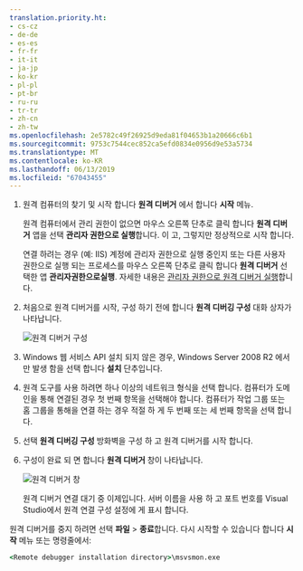 ```yaml
---
translation.priority.ht:
- cs-cz
- de-de
- es-es
- fr-fr
- it-it
- ja-jp
- ko-kr
- pl-pl
- pt-br
- ru-ru
- tr-tr
- zh-cn
- zh-tw
ms.openlocfilehash: 2e5782c49f26925d9eda81f04653b1a20666c6b1
ms.sourcegitcommit: 9753c7544cec852ca5efd0834e0956d9e53a5734
ms.translationtype: MT
ms.contentlocale: ko-KR
ms.lasthandoff: 06/13/2019
ms.locfileid: "67043455"
---
```

1. 원격 컴퓨터의 찾기 및 시작 합니다 **원격 디버거** 에서 합니다 **시작** 메뉴. 
   
   원격 컴퓨터에서 관리 권한이 없으면 마우스 오른쪽 단추로 클릭 합니다 **원격 디버거** 앱을 선택 **관리자 권한으로 실행**합니다. 이 고, 그렇지만 정상적으로 시작 합니다.

   연결 하려는 경우 (예: IIS) 계정에 관리자 권한으로 실행 중인지 또는 다른 사용자 권한으로 실행 되는 프로세스를 마우스 오른쪽 단추로 클릭 합니다 **원격 디버거** 선택한 앱 **관리자권한으로실행**. 자세한 내용은 [관리자 권한으로 원격 디버거 실행](../remote-debugging-errors-and-troubleshooting.md#run-the-remote-debugger-as-an-administrator)합니다.
   
1. 처음으로 원격 디버거를 시작, 구성 하기 전에 합니다 **원격 디버깅 구성** 대화 상자가 나타납니다.  
  
    ![원격 디버거 구성](../media/remotedebuggerconfwizardpage.png "원격 디버거 구성")  
  
1. Windows 웹 서비스 API 설치 되지 않은 경우, Windows Server 2008 R2 에서만 발생 함을 선택 합니다 **설치** 단추입니다.  
  
1. 원격 도구를 사용 하려면 하나 이상의 네트워크 형식을 선택 합니다. 컴퓨터가 도메인을 통해 연결된 경우 첫 번째 항목을 선택해야 합니다. 컴퓨터가 작업 그룹 또는 홈 그룹을 통해을 연결 하는 경우 적절 하 게 두 번째 또는 세 번째 항목을 선택 합니다.  
  
1. 선택 **원격 디버깅 구성** 방화벽을 구성 하 고 원격 디버거를 시작 합니다.  
  
1. 구성이 완료 되 면 합니다 **원격 디버거** 창이 나타납니다.
  
    ![원격 디버거 창](../media/remotedebuggerwindow.png "원격 디버거 창")
  
    원격 디버거 연결 대기 중 이제입니다. 서버 이름을 사용 하 고 포트 번호를 Visual Studio에서 원격 연결 구성 설정에 게 표시 합니다.  
  
원격 디버거를 중지 하려면 선택 **파일** > **종료**합니다. 다시 시작할 수 있습니다 합니다 **시작** 메뉴 또는 명령줄에서:  
  
```cmd
<Remote debugger installation directory>\msvsmon.exe
```
